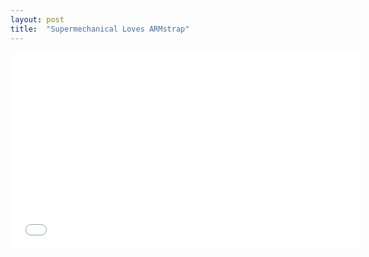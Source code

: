 ```yaml
---
layout: post
title:  "Supermechanical Loves ARMstrap"
---
```

<iframe width="560" height="315" src="//www.youtube.com/embed/ApWAGwy-xMI" frameborder="0" allowfullscreen> </iframe>
